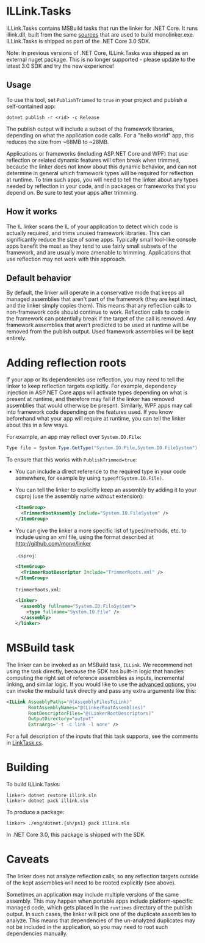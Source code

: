 # ILLink.Tasks

ILLink.Tasks contains MSBuild tasks that run the linker for .NET Core. It runs illink.dll, built from the same [sources](../linker/) that are used to build monolinker.exe. ILLink.Tasks is shipped as part of the .NET Core 3.0 SDK.

Note: in previous versions of .NET Core, ILLink.Tasks was shipped as an external nuget package. This is no longer supported - please update to the latest 3.0 SDK and try the new experience!

## Usage

To use this tool, set `PublishTrimmed` to `true` in your project and publish a self-contained app:

```
dotnet publish -r <rid> -c Release
```

The publish output will include a subset of the framework libraries, depending on what the application code calls. For a "hello world" app, this reduces the size from ~68MB to ~28MB.

Applications or frameworks (including ASP<span />.NET Core and WPF) that use reflection or related dynamic features will often break when trimmed, because the linker does not know about this dynamic behavior, and can not determine in general which framework types will be required for reflection at runtime. To trim such apps, you will need to tell the linker about any types needed by reflection in your code, and in packages or frameworks that you depend on. Be sure to test your apps after trimming.

## How it works

The IL linker scans the IL of your application to detect which code is actually required, and trims unused framework libraries. This can significantly reduce the size of some apps. Typically small tool-like console apps benefit the most as they tend to use fairly small subsets of the framework, and are usually more amenable to trimming. Applications that use reflection may not work with this approach.

## Default behavior

By default, the linker will operate in a conservative mode that keeps
all managed assemblies that aren't part of the framework (they are
kept intact, and the linker simply copies them). This means that any reflection calls to non-framework code should continue to work. Reflection calls to code in the framework can potentially break if the target of the call is removed. Any framework assemblies that aren't predicted to be used at runtime will be removed from the publish output. Used framework assemblies will be kept entirely.

# Adding reflection roots

If your app or its dependencies use reflection, you may need to tell the linker to keep reflection targets explicitly. For example, dependency injection in ASP<span />.NET Core apps will activate
types depending on what is present at runtime, and therefore may fail
if the linker has removed assemblies that would otherwise be
present. Similarly, WPF apps may call into framework code depending on
the features used. If you know beforehand what your app will require
at runtime, you can tell the linker about this in a few ways.

For example, an app may reflect over `System.IO.File`:
```csharp
Type file = System.Type.GetType("System.IO.File,System.IO.FileSystem");
```

To ensure that this works with `PublishTrimmed=true`:

- You can include a direct reference to the required type in your code
  somewhere, for example by using `typeof(System.IO.File)`.

- You can tell the linker to explicitly keep an assembly by adding it
  to your csproj (use the assembly name *without* extension):

  ```xml
  <ItemGroup>
    <TrimmerRootAssembly Include="System.IO.FileSystem" />
  </ItemGroup>
  ```

- You can give the linker a more specific list of types/methods,
  etc. to include using an xml file, using the format described at
  http://github.com/mono/linker

  `.csproj`:
  ```xml
  <ItemGroup>
    <TrimmerRootDescriptor Include="TrimmerRoots.xml" />
  </ItemGroup>
  ```

  `TrimmerRoots.xml`:
  ```xml
  <linker>
    <assembly fullname="System.IO.FileSystem">
      <type fullname="System.IO.File" />
    </assembly>
  </linker>
  ```


# MSBuild task

The linker can be invoked as an MSBuild task, `ILLink`. We recommend not using the task directly, because the SDK has built-in logic that handles computing the right set of reference assemblies as inputs, incremental linking, and similar logic. If you would like to use the [advanced options](../linker/README.md), you can invoke the msbuild task directly and pass any extra arguments like this:

```xml
<ILLink AssemblyPaths="@(AssemblyFilesToLink)"
        RootAssemblyNames="@(LinkerRootAssemblies)"
        RootDescriptorFiles="@(LinkerRootDescriptors)"
        OutputDirectory="output"
        ExtraArgs="-t -c link -l none" />
```

For a full description of the inputs that this task supports, see the
comments in [LinkTask.cs](LinkTask.cs).


# Building

To build ILLink.Tasks:

```
linker> dotnet restore illink.sln
linker> dotnet pack illink.sln
```

To produce a package:
```
linker> ./eng/dotnet.{sh/ps1} pack illink.sln
```

In .NET Core 3.0, this package is shipped with the SDK.

# Caveats

The linker does not analyze reflection calls, so any reflection
targets outside of the kept assemblies will need to be rooted
explicitly (see above).

Sometimes an application may include multiple versions of the same
assembly. This may happen when portable apps include platform-specific
managed code, which gets placed in the `runtimes` directory of the
publish output. In such cases, the linker will pick one of the
duplicate assemblies to analyze. This means that dependencies of the
un-analyzed duplicates may not be included in the application, so you
may need to root such dependencies manually.
